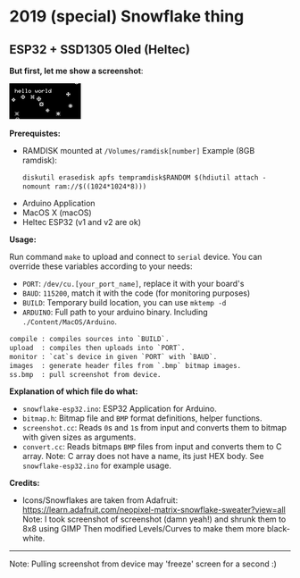 
# 2019 (special) Snowflake thing

## ESP32 + SSD1305 Oled (Heltec)

**But first, let me show a screenshot**:

![](./example.bmp)

**Prerequistes:**

- RAMDISK mounted at `/Volumes/ramdisk[number]`
  Example (8GB ramdisk):
  ```
  diskutil erasedisk apfs tempramdisk$RANDOM $(hdiutil attach -nomount ram://$((1024*1024*8)))
  ```
- Arduino Application
- MacOS X (macOS)
- Heltec ESP32 (v1 and v2 are ok)


**Usage:**

Run command `make` to upload and connect to `serial` device.
You can override these variables according to your needs:

- `PORT`: `/dev/cu.[your_port_name]`, replace it with your board's
- `BAUD`: `115200`, match it with the code (for monitoring purposes)
- `BUILD`: Temporary build location, you can use `mktemp -d`
- `ARDUINO`: Full path to your arduino binary. Including `./Content/MacOS/Arduino`.

```
compile : compiles sources into `BUILD`.
upload  : compiles then uploads into `PORT`.
monitor : `cat`s device in given `PORT` with `BAUD`.
images  : generate header files from `.bmp` bitmap images.
ss.bmp  : pull screenshot from device.
```

**Explanation of which file do what:**

- `snowflake-esp32.ino`: ESP32 Application for Arduino.
- `bitmap.h`: Bitmap file and `BMP` format definitions, helper functions.
- `screenshot.cc`: Reads `0`s and `1`s from input and converts them
  to bitmap with given sizes as arguments.
- `convert.cc`: Reads bitmaps `BMP` files from input and converts them to
  C array. Note: C array does not have a name, its just HEX body.
  See `snowflake-esp32.ino` for example usage.

**Credits:**

- Icons/Snowflakes are taken from Adafruit:
  https://learn.adafruit.com/neopixel-matrix-snowflake-sweater?view=all
  Note: I took screenshot of screenshot (damn yeah!) and shrunk them to 8x8 using GIMP
  Then modified Levels/Curves to make them more black-white.

---

Note: Pulling screenshot from device may 'freeze' screen for a second :)
